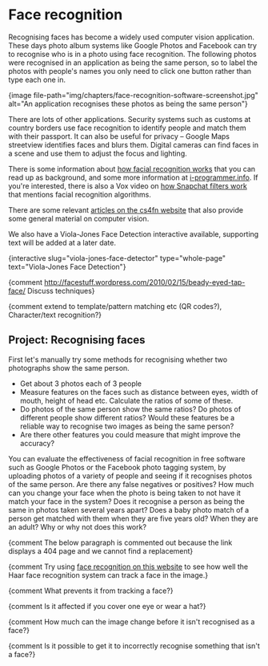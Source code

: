 # Face recognition

Recognising faces has become a widely used computer vision application.
These days photo album systems like Google Photos and Facebook can try to recognise who is in a photo using face recognition.
The following photos were recognised in an application as being the same person, so to label the photos with people's names you only need to click one button rather than type each one in.

{image file-path="img/chapters/face-recognition-software-screenshot.jpg" alt="An application recognises these photos as being the same person"}

There are lots of other applications.
Security systems such as customs at country borders use face recognition to identify people and match them with their passport.
It can also be useful for privacy &ndash; Google Maps streetview identifies faces and blurs them.
Digital cameras can find faces in a scene and use them to adjust the focus and lighting.

There is some information about [how facial recognition works](http://electronics.howstuffworks.com/gadgets/high-tech-gadgets/facial-recognition.htm) that you can read up as background, and some more information at [i-programmer.info](http://www.i-programmer.info/babbages-bag/1091-face-recognition.html).
If you're interested, there is also a Vox video on [how Snapchat filters work](https://www.youtube.com/watch?v=Pc2aJxnmzh0) that mentions facial recognition algorithms.

There are some relevant [articles on the cs4fn website](http://www.cs4fn.org/vision/) that also provide some general material on computer vision.

We also have a Viola-Jones Face Detection interactive available, supporting text will be added at a later date.

{interactive slug="viola-jones-face-detector" type="whole-page" text="Viola-Jones Face Detection"}

{comment http://facestuff.wordpress.com/2010/02/15/beady-eyed-tap-face/ Discuss techniques}

{comment extend to template/pattern matching etc (QR codes?), Character/text recognition?}

## Project: Recognising faces

First let's manually try some methods for recognising whether two photographs show the same person.

- Get about 3 photos each of 3 people
- Measure features on the faces such as distance between eyes, width of mouth, height of head etc.
  Calculate the ratios of some of these.
- Do photos of the same person show the same ratios? Do photos of different people show different ratios?
  Would these features be a reliable way to recognise two images as being the same person?
- Are there other features you could measure that might improve the accuracy?

You can evaluate the effectiveness of facial recognition in free software such as Google Photos or the Facebook photo tagging system, by uploading photos of a variety of people and seeing if it recognises photos of the same person.
Are there any false negatives or positives?
How much can you change your face when the photo is being taken to not have it match your face in the system?
Does it recognise a person as being the same in photos taken several years apart?
Does a baby photo match of a person get matched with them when they are five years old?
When they are an adult?
Why or why not does this work?


{comment The below paragraph is commented out because the link displays a 404 page and we cannot find a replacement}

{comment Try using [face recognition on this website](https://inspirit.github.com/jsfeat/sample_haar_face.html) to see how well the Haar face recognition system can track a face in the image.}

{comment What prevents it from tracking a face?}

{comment Is it affected if you cover one eye or wear a hat?}

{comment How much can the image change before it isn't recognised as a face?}

{comment Is it possible to get it to incorrectly recognise something that isn't a face?}
